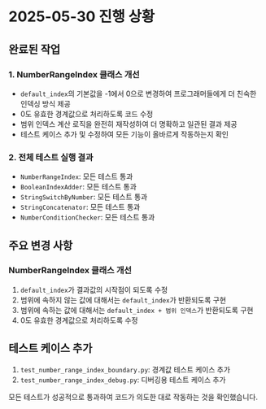 # 2025-05-30 진행 상황

## 완료된 작업

### 1. NumberRangeIndex 클래스 개선
- `default_index`의 기본값을 -1에서 0으로 변경하여 프로그래머들에게 더 친숙한 인덱싱 방식 제공
- 0도 유효한 경계값으로 처리하도록 코드 수정
- 범위 인덱스 계산 로직을 완전히 재작성하여 더 명확하고 일관된 결과 제공
- 테스트 케이스 추가 및 수정하여 모든 기능이 올바르게 작동하는지 확인

### 2. 전체 테스트 실행 결과
- `NumberRangeIndex`: 모든 테스트 통과
- `BooleanIndexAdder`: 모든 테스트 통과
- `StringSwitchByNumber`: 모든 테스트 통과
- `StringConcatenator`: 모든 테스트 통과
- `NumberConditionChecker`: 모든 테스트 통과

## 주요 변경 사항

### NumberRangeIndex 클래스 개선
1. `default_index`가 결과값의 시작점이 되도록 수정
2. 범위에 속하지 않는 값에 대해서는 `default_index`가 반환되도록 구현
3. 범위에 속하는 값에 대해서는 `default_index + 범위 인덱스`가 반환되도록 구현
4. 0도 유효한 경계값으로 처리하도록 수정

## 테스트 케이스 추가
1. `test_number_range_index_boundary.py`: 경계값 테스트 케이스 추가
2. `test_number_range_index_debug.py`: 디버깅용 테스트 케이스 추가

모든 테스트가 성공적으로 통과하여 코드가 의도한 대로 작동하는 것을 확인했습니다.
